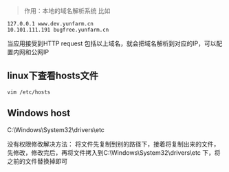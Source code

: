 > 作用：本地的域名解析系统 比如
```
127.0.0.1 www.dev.yunfarm.cn
10.101.111.191 bugfree.yunfarm.cn
```
当应用接受到HTTP request 包括以上域名，就会把域名解析到对应的IP，可以配置内网和公网IP
## linux下查看hosts文件
```
vim /etc/hosts
```

## Windows host 
C:\Windows\System32\drivers\etc

没有权限修改解决方法：
将文件先复制到别的路径下，接着将复制出来的文件，先修改，修改完后，再将文件拷入到C:\Windows\System32\drivers\etc 下，将之前的文件替换掉即可
